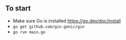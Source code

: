 ## To start 
- Make sure Go is installed https://go.dev/doc/install
- `go get github.com/gin-gonic/gin`
- `go run main.go`